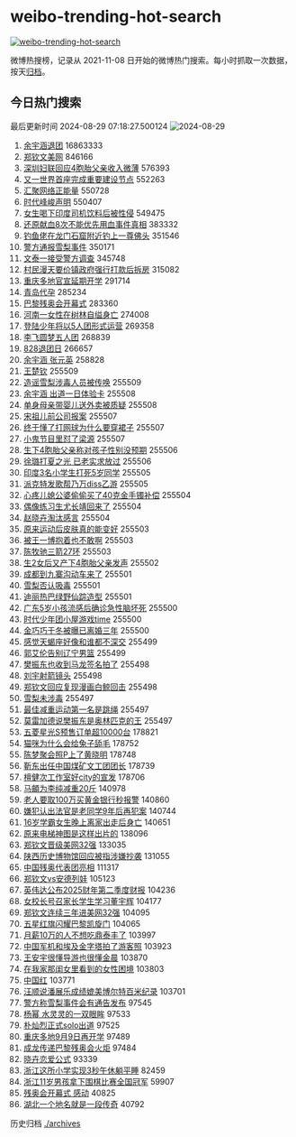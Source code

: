 # weibo-trending-hot-search

[![weibo-trending-hot-search](https://github.com/ameizi/weibo-trending-hot-search/actions/workflows/ci.yml/badge.svg)](https://github.com/ameizi/weibo-trending-hot-search/actions/workflows/ci.yml)

微博热搜榜，记录从 2021-11-08 日开始的微博热门搜索。每小时抓取一次数据，按天[归档](./archives)。

## 今日热门搜索

<!-- BEGIN --> 
最后更新时间 2024-08-29 07:18:27.500124 
![2024-08-29](https://imgs-storage.s3.us-east-005.backblazeb2.com/20240829/2024-08-29.png?versionId=4_z8fbbed132d73df8689c40f13_f109ad0a8ec0144e9_d20240828_m231827_c005_v0501023_t0021_u01724887107442) 
1. [余宇涵退团](https://s.weibo.com/weibo?q=%E4%BD%99%E5%AE%87%E6%B6%B5%E9%80%80%E5%9B%A2&t=31&band_rank=1&Refer=top) 16863333
1. [郑钦文美网](https://s.weibo.com/weibo?q=%E9%83%91%E9%92%A6%E6%96%87%E7%BE%8E%E7%BD%91&t=31&band_rank=2&Refer=top) 846166
1. [深圳妇联回应4胞胎父亲收入微薄](https://s.weibo.com/weibo?q=%23%E6%B7%B1%E5%9C%B3%E5%A6%87%E8%81%94%E5%9B%9E%E5%BA%944%E8%83%9E%E8%83%8E%E7%88%B6%E4%BA%B2%E6%94%B6%E5%85%A5%E5%BE%AE%E8%96%84%23&t=31&band_rank=2&Refer=top) 576393
1. [又一世界首座完成重要建设节点](https://s.weibo.com/weibo?q=%23%E5%8F%88%E4%B8%80%E4%B8%96%E7%95%8C%E9%A6%96%E5%BA%A7%E5%AE%8C%E6%88%90%E9%87%8D%E8%A6%81%E5%BB%BA%E8%AE%BE%E8%8A%82%E7%82%B9%23&t=31&band_rank=3&Refer=top) 552263
1. [汇聚网络正能量](https://s.weibo.com/weibo?q=%23%E6%B1%87%E8%81%9A%E7%BD%91%E7%BB%9C%E6%AD%A3%E8%83%BD%E9%87%8F%23&t=31&band_rank=3&Refer=top) 550728
1. [时代峰峻声明](https://s.weibo.com/weibo?q=%E6%97%B6%E4%BB%A3%E5%B3%B0%E5%B3%BB%E5%A3%B0%E6%98%8E&t=31&band_rank=4&Refer=top) 550407
1. [女生喝下印度司机饮料后被性侵](https://s.weibo.com/weibo?q=%23%E5%A5%B3%E7%94%9F%E5%96%9D%E4%B8%8B%E5%8D%B0%E5%BA%A6%E5%8F%B8%E6%9C%BA%E9%A5%AE%E6%96%99%E5%90%8E%E8%A2%AB%E6%80%A7%E4%BE%B5%23&t=31&band_rank=5&Refer=top) 549475
1. [还原献血8次不能优先用血事件真相](https://s.weibo.com/weibo?q=%23%E8%BF%98%E5%8E%9F%E7%8C%AE%E8%A1%808%E6%AC%A1%E4%B8%8D%E8%83%BD%E4%BC%98%E5%85%88%E7%94%A8%E8%A1%80%E4%BA%8B%E4%BB%B6%E7%9C%9F%E7%9B%B8%23&t=31&band_rank=10&Refer=top) 383332
1. [钓鱼佬在龙门石窟附近钓上一尊佛头](https://s.weibo.com/weibo?q=%23%E9%92%93%E9%B1%BC%E4%BD%AC%E5%9C%A8%E9%BE%99%E9%97%A8%E7%9F%B3%E7%AA%9F%E9%99%84%E8%BF%91%E9%92%93%E4%B8%8A%E4%B8%80%E5%B0%8A%E4%BD%9B%E5%A4%B4%23&t=31&band_rank=6&Refer=top) 351546
1. [警方通报雪梨事件](https://s.weibo.com/weibo?q=%23%E8%AD%A6%E6%96%B9%E9%80%9A%E6%8A%A5%E9%9B%AA%E6%A2%A8%E4%BA%8B%E4%BB%B6%23&t=31&band_rank=7&Refer=top) 350171
1. [文泰一接受警方调查](https://s.weibo.com/weibo?q=%23%E6%96%87%E6%B3%B0%E4%B8%80%E6%8E%A5%E5%8F%97%E8%AD%A6%E6%96%B9%E8%B0%83%E6%9F%A5%23&t=31&band_rank=8&Refer=top) 345748
1. [村民漫天要价镇政府强行打款后拆房](https://s.weibo.com/weibo?q=%23%E6%9D%91%E6%B0%91%E6%BC%AB%E5%A4%A9%E8%A6%81%E4%BB%B7%E9%95%87%E6%94%BF%E5%BA%9C%E5%BC%BA%E8%A1%8C%E6%89%93%E6%AC%BE%E5%90%8E%E6%8B%86%E6%88%BF%23&t=31&band_rank=9&Refer=top) 315082
1. [重庆多地官宣延期开学](https://s.weibo.com/weibo?q=%23%E9%87%8D%E5%BA%86%E5%A4%9A%E5%9C%B0%E5%AE%98%E5%AE%A3%E5%BB%B6%E6%9C%9F%E5%BC%80%E5%AD%A6%23&t=31&band_rank=26&Refer=top) 291714
1. [青岛代孕](https://s.weibo.com/weibo?q=%E9%9D%92%E5%B2%9B%E4%BB%A3%E5%AD%95&t=31&band_rank=11&Refer=top) 285234
1. [巴黎残奥会开幕式](https://s.weibo.com/weibo?q=%23%E5%B7%B4%E9%BB%8E%E6%AE%8B%E5%A5%A5%E4%BC%9A%E5%BC%80%E5%B9%95%E5%BC%8F%23&t=31&band_rank=10&Refer=top) 283360
1. [河南一女性在树林自缢身亡](https://s.weibo.com/weibo?q=%23%E6%B2%B3%E5%8D%97%E4%B8%80%E5%A5%B3%E6%80%A7%E5%9C%A8%E6%A0%91%E6%9E%97%E8%87%AA%E7%BC%A2%E8%BA%AB%E4%BA%A1%23&t=31&band_rank=17&Refer=top) 274008
1. [登陆少年将以5人团形式运营](https://s.weibo.com/weibo?q=%23%E7%99%BB%E9%99%86%E5%B0%91%E5%B9%B4%E5%B0%86%E4%BB%A55%E4%BA%BA%E5%9B%A2%E5%BD%A2%E5%BC%8F%E8%BF%90%E8%90%A5%23&t=31&band_rank=12&Refer=top) 269358
1. [李飞圆梦五人团](https://s.weibo.com/weibo?q=%E6%9D%8E%E9%A3%9E%E5%9C%86%E6%A2%A6%E4%BA%94%E4%BA%BA%E5%9B%A2&t=31&band_rank=19&Refer=top) 268839
1. [828退团日](https://s.weibo.com/weibo?q=828%E9%80%80%E5%9B%A2%E6%97%A5&t=31&band_rank=25&Refer=top) 266657
1. [余宇涵 张元英](https://s.weibo.com/weibo?q=%E4%BD%99%E5%AE%87%E6%B6%B5%20%E5%BC%A0%E5%85%83%E8%8B%B1&t=31&band_rank=13&Refer=top) 258828
1. [王楚钦](https://s.weibo.com/weibo?q=%E7%8E%8B%E6%A5%9A%E9%92%A6&t=31&band_rank=14&Refer=top) 255509
1. [造谣雪梨涉毒人员被传唤](https://s.weibo.com/weibo?q=%23%E9%80%A0%E8%B0%A3%E9%9B%AA%E6%A2%A8%E6%B6%89%E6%AF%92%E4%BA%BA%E5%91%98%E8%A2%AB%E4%BC%A0%E5%94%A4%23&t=31&band_rank=15&Refer=top) 255509
1. [余宇涵 出道一日体验卡](https://s.weibo.com/weibo?q=%E4%BD%99%E5%AE%87%E6%B6%B5%20%E5%87%BA%E9%81%93%E4%B8%80%E6%97%A5%E4%BD%93%E9%AA%8C%E5%8D%A1&t=31&band_rank=18&Refer=top) 255508
1. [单身母亲带婴儿送外卖被质疑](https://s.weibo.com/weibo?q=%23%E5%8D%95%E8%BA%AB%E6%AF%8D%E4%BA%B2%E5%B8%A6%E5%A9%B4%E5%84%BF%E9%80%81%E5%A4%96%E5%8D%96%E8%A2%AB%E8%B4%A8%E7%96%91%23&t=31&band_rank=21&Refer=top) 255508
1. [宋祖儿前公司报案](https://s.weibo.com/weibo?q=%23%E5%AE%8B%E7%A5%96%E5%84%BF%E5%89%8D%E5%85%AC%E5%8F%B8%E6%8A%A5%E6%A1%88%23&t=31&band_rank=37&Refer=top) 255507
1. [终于懂了打网球为什么要穿裙子](https://s.weibo.com/weibo?q=%23%E7%BB%88%E4%BA%8E%E6%87%82%E4%BA%86%E6%89%93%E7%BD%91%E7%90%83%E4%B8%BA%E4%BB%80%E4%B9%88%E8%A6%81%E7%A9%BF%E8%A3%99%E5%AD%90%23&t=31&band_rank=38&Refer=top) 255507
1. [小鬼节目里怼了梁源](https://s.weibo.com/weibo?q=%E5%B0%8F%E9%AC%BC%E8%8A%82%E7%9B%AE%E9%87%8C%E6%80%BC%E4%BA%86%E6%A2%81%E6%BA%90&t=31&band_rank=22&Refer=top) 255507
1. [生下4胞胎父亲称对孩子性别没预期](https://s.weibo.com/weibo?q=%23%E7%94%9F%E4%B8%8B4%E8%83%9E%E8%83%8E%E7%88%B6%E4%BA%B2%E7%A7%B0%E5%AF%B9%E5%AD%A9%E5%AD%90%E6%80%A7%E5%88%AB%E6%B2%A1%E9%A2%84%E6%9C%9F%23&t=31&band_rank=16&Refer=top) 255506
1. [徐璐打夏之光 已老实求放过](https://s.weibo.com/weibo?q=%E5%BE%90%E7%92%90%E6%89%93%E5%A4%8F%E4%B9%8B%E5%85%89%20%E5%B7%B2%E8%80%81%E5%AE%9E%E6%B1%82%E6%94%BE%E8%BF%87&t=31&band_rank=22&Refer=top) 255506
1. [印度3名小学生打死5岁同学](https://s.weibo.com/weibo?q=%23%E5%8D%B0%E5%BA%A63%E5%90%8D%E5%B0%8F%E5%AD%A6%E7%94%9F%E6%89%93%E6%AD%BB5%E5%B2%81%E5%90%8C%E5%AD%A6%23&t=31&band_rank=24&Refer=top) 255505
1. [派克特发歌帮乃万diss乙游](https://s.weibo.com/weibo?q=%23%E6%B4%BE%E5%85%8B%E7%89%B9%E5%8F%91%E6%AD%8C%E5%B8%AE%E4%B9%83%E4%B8%87diss%E4%B9%99%E6%B8%B8%23&t=31&band_rank=41&Refer=top) 255505
1. [心疼儿媳公婆偷偷买了40克金手镯补偿](https://s.weibo.com/weibo?q=%23%E5%BF%83%E7%96%BC%E5%84%BF%E5%AA%B3%E5%85%AC%E5%A9%86%E5%81%B7%E5%81%B7%E4%B9%B0%E4%BA%8640%E5%85%8B%E9%87%91%E6%89%8B%E9%95%AF%E8%A1%A5%E5%81%BF%23&t=31&band_rank=20&Refer=top) 255504
1. [偶像练习生尤长靖回来了](https://s.weibo.com/weibo?q=%23%E5%81%B6%E5%83%8F%E7%BB%83%E4%B9%A0%E7%94%9F%E5%B0%A4%E9%95%BF%E9%9D%96%E5%9B%9E%E6%9D%A5%E4%BA%86%23&t=31&band_rank=26&Refer=top) 255504
1. [赵晓卉淘汰感言](https://s.weibo.com/weibo?q=%E8%B5%B5%E6%99%93%E5%8D%89%E6%B7%98%E6%B1%B0%E6%84%9F%E8%A8%80&t=31&band_rank=27&Refer=top) 255504
1. [原来运动后皮肤真的能变好](https://s.weibo.com/weibo?q=%23%E5%8E%9F%E6%9D%A5%E8%BF%90%E5%8A%A8%E5%90%8E%E7%9A%AE%E8%82%A4%E7%9C%9F%E7%9A%84%E8%83%BD%E5%8F%98%E5%A5%BD%23&t=31&band_rank=28&Refer=top) 255503
1. [被王一博抱着也不敢啊](https://s.weibo.com/weibo?q=%E8%A2%AB%E7%8E%8B%E4%B8%80%E5%8D%9A%E6%8A%B1%E7%9D%80%E4%B9%9F%E4%B8%8D%E6%95%A2%E5%95%8A&t=31&band_rank=29&Refer=top) 255503
1. [陈牧驰三箭27环](https://s.weibo.com/weibo?q=%E9%99%88%E7%89%A7%E9%A9%B0%E4%B8%89%E7%AE%AD27%E7%8E%AF&t=31&band_rank=42&Refer=top) 255503
1. [生2女后又产下4胞胎父亲发声](https://s.weibo.com/weibo?q=%23%E7%94%9F2%E5%A5%B3%E5%90%8E%E5%8F%88%E4%BA%A7%E4%B8%8B4%E8%83%9E%E8%83%8E%E7%88%B6%E4%BA%B2%E5%8F%91%E5%A3%B0%23&t=31&band_rank=39&Refer=top) 255502
1. [成都到九寨沟动车来了](https://s.weibo.com/weibo?q=%23%E6%88%90%E9%83%BD%E5%88%B0%E4%B9%9D%E5%AF%A8%E6%B2%9F%E5%8A%A8%E8%BD%A6%E6%9D%A5%E4%BA%86%23&t=31&band_rank=23&Refer=top) 255501
1. [雪梨否认吸毒](https://s.weibo.com/weibo?q=%23%E9%9B%AA%E6%A2%A8%E5%90%A6%E8%AE%A4%E5%90%B8%E6%AF%92%23&t=31&band_rank=32&Refer=top) 255501
1. [迪丽热巴绿野仙踪造型](https://s.weibo.com/weibo?q=%23%E8%BF%AA%E4%B8%BD%E7%83%AD%E5%B7%B4%E7%BB%BF%E9%87%8E%E4%BB%99%E8%B8%AA%E9%80%A0%E5%9E%8B%23&t=31&band_rank=33&Refer=top) 255501
1. [广东5岁小孩流感后确诊急性脑坏死](https://s.weibo.com/weibo?q=%23%E5%B9%BF%E4%B8%9C5%E5%B2%81%E5%B0%8F%E5%AD%A9%E6%B5%81%E6%84%9F%E5%90%8E%E7%A1%AE%E8%AF%8A%E6%80%A5%E6%80%A7%E8%84%91%E5%9D%8F%E6%AD%BB%23&t=31&band_rank=36&Refer=top) 255500
1. [时代少年团小屋游戏time](https://s.weibo.com/weibo?q=%23%E6%97%B6%E4%BB%A3%E5%B0%91%E5%B9%B4%E5%9B%A2%E5%B0%8F%E5%B1%8B%E6%B8%B8%E6%88%8Ftime%23&t=31&band_rank=47&Refer=top) 255500
1. [金巧巧于冬被曝已离婚三年](https://s.weibo.com/weibo?q=%23%E9%87%91%E5%B7%A7%E5%B7%A7%E4%BA%8E%E5%86%AC%E8%A2%AB%E6%9B%9D%E5%B7%B2%E7%A6%BB%E5%A9%9A%E4%B8%89%E5%B9%B4%23&t=31&band_rank=48&Refer=top) 255500
1. [感觉天蝎座好像和谁都不深交](https://s.weibo.com/weibo?q=%23%E6%84%9F%E8%A7%89%E5%A4%A9%E8%9D%8E%E5%BA%A7%E5%A5%BD%E5%83%8F%E5%92%8C%E8%B0%81%E9%83%BD%E4%B8%8D%E6%B7%B1%E4%BA%A4%23&t=31&band_rank=40&Refer=top) 255499
1. [郭艾伦告别辽宁男篮](https://s.weibo.com/weibo?q=%23%E9%83%AD%E8%89%BE%E4%BC%A6%E5%91%8A%E5%88%AB%E8%BE%BD%E5%AE%81%E7%94%B7%E7%AF%AE%23&t=31&band_rank=50&Refer=top) 255499
1. [樊振东也收到马龙签名拍了](https://s.weibo.com/weibo?q=%23%E6%A8%8A%E6%8C%AF%E4%B8%9C%E4%B9%9F%E6%94%B6%E5%88%B0%E9%A9%AC%E9%BE%99%E7%AD%BE%E5%90%8D%E6%8B%8D%E4%BA%86%23&t=31&band_rank=46&Refer=top) 255498
1. [刘宇射箭镜头](https://s.weibo.com/weibo?q=%E5%88%98%E5%AE%87%E5%B0%84%E7%AE%AD%E9%95%9C%E5%A4%B4&t=31&band_rank=46&Refer=top) 255498
1. [郑钦文回应复现漫画白鲸回击](https://s.weibo.com/weibo?q=%23%E9%83%91%E9%92%A6%E6%96%87%E5%9B%9E%E5%BA%94%E5%A4%8D%E7%8E%B0%E6%BC%AB%E7%94%BB%E7%99%BD%E9%B2%B8%E5%9B%9E%E5%87%BB%23&t=31&band_rank=47&Refer=top) 255498
1. [雪梨未涉毒](https://s.weibo.com/weibo?q=%23%E9%9B%AA%E6%A2%A8%E6%9C%AA%E6%B6%89%E6%AF%92%23&t=31&band_rank=30&Refer=top) 255497
1. [最佳减重运动第一名是跳绳](https://s.weibo.com/weibo?q=%23%E6%9C%80%E4%BD%B3%E5%87%8F%E9%87%8D%E8%BF%90%E5%8A%A8%E7%AC%AC%E4%B8%80%E5%90%8D%E6%98%AF%E8%B7%B3%E7%BB%B3%23&t=31&band_rank=31&Refer=top) 255497
1. [莫雷加德说樊振东是奥林匹克的王](https://s.weibo.com/weibo?q=%23%E8%8E%AB%E9%9B%B7%E5%8A%A0%E5%BE%B7%E8%AF%B4%E6%A8%8A%E6%8C%AF%E4%B8%9C%E6%98%AF%E5%A5%A5%E6%9E%97%E5%8C%B9%E5%85%8B%E7%9A%84%E7%8E%8B%23&t=31&band_rank=35&Refer=top) 255497
1. [五菱星光S预售订单超10000台](https://s.weibo.com/weibo?q=%23%E4%BA%94%E8%8F%B1%E6%98%9F%E5%85%89S%E9%A2%84%E5%94%AE%E8%AE%A2%E5%8D%95%E8%B6%8510000%E5%8F%B0%23&t=31&band_rank=34&Refer=top) 178821
1. [猫咪为什么会给兔子舔毛](https://s.weibo.com/weibo?q=%E7%8C%AB%E5%92%AA%E4%B8%BA%E4%BB%80%E4%B9%88%E4%BC%9A%E7%BB%99%E5%85%94%E5%AD%90%E8%88%94%E6%AF%9B&t=31&band_rank=43&Refer=top) 178752
1. [陈梦聚会照P上了黄晓明](https://s.weibo.com/weibo?q=%23%E9%99%88%E6%A2%A6%E8%81%9A%E4%BC%9A%E7%85%A7P%E4%B8%8A%E4%BA%86%E9%BB%84%E6%99%93%E6%98%8E%23&t=31&band_rank=44&Refer=top) 178748
1. [靳东出任中国煤矿文工团团长](https://s.weibo.com/weibo?q=%23%E9%9D%B3%E4%B8%9C%E5%87%BA%E4%BB%BB%E4%B8%AD%E5%9B%BD%E7%85%A4%E7%9F%BF%E6%96%87%E5%B7%A5%E5%9B%A2%E5%9B%A2%E9%95%BF%23&t=31&band_rank=45&Refer=top) 178739
1. [檀健次工作室好city的宣发](https://s.weibo.com/weibo?q=%E6%AA%80%E5%81%A5%E6%AC%A1%E5%B7%A5%E4%BD%9C%E5%AE%A4%E5%A5%BDcity%E7%9A%84%E5%AE%A3%E5%8F%91&t=31&band_rank=49&Refer=top) 178706
1. [马頔为李纯减重20斤](https://s.weibo.com/weibo?q=%E9%A9%AC%E9%A0%94%E4%B8%BA%E6%9D%8E%E7%BA%AF%E5%87%8F%E9%87%8D20%E6%96%A4&t=31&band_rank=12&Refer=top) 140978
1. [老人要取100万买黄金银行秒报警](https://s.weibo.com/weibo?q=%23%E8%80%81%E4%BA%BA%E8%A6%81%E5%8F%96100%E4%B8%87%E4%B9%B0%E9%BB%84%E9%87%91%E9%93%B6%E8%A1%8C%E7%A7%92%E6%8A%A5%E8%AD%A6%23&t=31&band_rank=14&Refer=top) 140860
1. [嫌犯认出法官是老同学9年后再犯案](https://s.weibo.com/weibo?q=%23%E5%AB%8C%E7%8A%AF%E8%AE%A4%E5%87%BA%E6%B3%95%E5%AE%98%E6%98%AF%E8%80%81%E5%90%8C%E5%AD%A69%E5%B9%B4%E5%90%8E%E5%86%8D%E7%8A%AF%E6%A1%88%23&t=31&band_rank=20&Refer=top) 140744
1. [16岁学霸女生晚上离家出走后身亡](https://s.weibo.com/weibo?q=%2316%E5%B2%81%E5%AD%A6%E9%9C%B8%E5%A5%B3%E7%94%9F%E6%99%9A%E4%B8%8A%E7%A6%BB%E5%AE%B6%E5%87%BA%E8%B5%B0%E5%90%8E%E8%BA%AB%E4%BA%A1%23&t=31&band_rank=17&Refer=top) 140651
1. [原来电梯神图是这样出片的](https://s.weibo.com/weibo?q=%E5%8E%9F%E6%9D%A5%E7%94%B5%E6%A2%AF%E7%A5%9E%E5%9B%BE%E6%98%AF%E8%BF%99%E6%A0%B7%E5%87%BA%E7%89%87%E7%9A%84&t=31&band_rank=23&Refer=top) 138096
1. [郑钦文晋级美网32强](https://s.weibo.com/weibo?q=%23%E9%83%91%E9%92%A6%E6%96%87%E6%99%8B%E7%BA%A7%E7%BE%8E%E7%BD%9132%E5%BC%BA%23&t=31&band_rank=31&Refer=top) 133035
1. [陕西历史博物馆回应被指涉嫌抄袭](https://s.weibo.com/weibo?q=%23%E9%99%95%E8%A5%BF%E5%8E%86%E5%8F%B2%E5%8D%9A%E7%89%A9%E9%A6%86%E5%9B%9E%E5%BA%94%E8%A2%AB%E6%8C%87%E6%B6%89%E5%AB%8C%E6%8A%84%E8%A2%AD%23&t=31&band_rank=45&Refer=top) 131055
1. [中国残奥代表团亮相](https://s.weibo.com/weibo?q=%23%E4%B8%AD%E5%9B%BD%E6%AE%8B%E5%A5%A5%E4%BB%A3%E8%A1%A8%E5%9B%A2%E4%BA%AE%E7%9B%B8%23&t=31&band_rank=9&Refer=top) 111317
1. [郑钦文vs安德列娃](https://s.weibo.com/weibo?q=%23%E9%83%91%E9%92%A6%E6%96%87vs%E5%AE%89%E5%BE%B7%E5%88%97%E5%A8%83%23&t=31&band_rank=6&Refer=top) 105123
1. [英伟达公布2025财年第二季度财报](https://s.weibo.com/weibo?q=%23%E8%8B%B1%E4%BC%9F%E8%BE%BE%E5%85%AC%E5%B8%832025%E8%B4%A2%E5%B9%B4%E7%AC%AC%E4%BA%8C%E5%AD%A3%E5%BA%A6%E8%B4%A2%E6%8A%A5%23&t=31&band_rank=35&Refer=top) 104236
1. [女校长号召家长学生学习董宇辉](https://s.weibo.com/weibo?q=%23%E5%A5%B3%E6%A0%A1%E9%95%BF%E5%8F%B7%E5%8F%AC%E5%AE%B6%E9%95%BF%E5%AD%A6%E7%94%9F%E5%AD%A6%E4%B9%A0%E8%91%A3%E5%AE%87%E8%BE%89%23&t=31&band_rank=50&Refer=top) 104177
1. [郑钦文连续三年进美网32强](https://s.weibo.com/weibo?q=%23%E9%83%91%E9%92%A6%E6%96%87%E8%BF%9E%E7%BB%AD%E4%B8%89%E5%B9%B4%E8%BF%9B%E7%BE%8E%E7%BD%9132%E5%BC%BA%23&t=31&band_rank=39&Refer=top) 104095
1. [五星红旗闪耀巴黎凯旋门](https://s.weibo.com/weibo?q=%23%E4%BA%94%E6%98%9F%E7%BA%A2%E6%97%97%E9%97%AA%E8%80%80%E5%B7%B4%E9%BB%8E%E5%87%AF%E6%97%8B%E9%97%A8%23&t=31&band_rank=40&Refer=top) 104065
1. [月薪10万的人不想吃鼎泰丰了](https://s.weibo.com/weibo?q=%23%E6%9C%88%E8%96%AA10%E4%B8%87%E7%9A%84%E4%BA%BA%E4%B8%8D%E6%83%B3%E5%90%83%E9%BC%8E%E6%B3%B0%E4%B8%B0%E4%BA%86%23&t=31&band_rank=42&Refer=top) 103997
1. [中国军机和埃及金字塔拍了游客照](https://s.weibo.com/weibo?q=%23%E4%B8%AD%E5%9B%BD%E5%86%9B%E6%9C%BA%E5%92%8C%E5%9F%83%E5%8F%8A%E9%87%91%E5%AD%97%E5%A1%94%E6%8B%8D%E4%BA%86%E6%B8%B8%E5%AE%A2%E7%85%A7%23&t=31&band_rank=44&Refer=top) 103923
1. [王安宇很懂导游也很懂金晨](https://s.weibo.com/weibo?q=%E7%8E%8B%E5%AE%89%E5%AE%87%E5%BE%88%E6%87%82%E5%AF%BC%E6%B8%B8%E4%B9%9F%E5%BE%88%E6%87%82%E9%87%91%E6%99%A8&t=31&band_rank=45&Refer=top) 103870
1. [在我家那闺女里看到的女性困境](https://s.weibo.com/weibo?q=%E5%9C%A8%E6%88%91%E5%AE%B6%E9%82%A3%E9%97%BA%E5%A5%B3%E9%87%8C%E7%9C%8B%E5%88%B0%E7%9A%84%E5%A5%B3%E6%80%A7%E5%9B%B0%E5%A2%83&t=31&band_rank=47&Refer=top) 103803
1. [中国红](https://s.weibo.com/weibo?q=%E4%B8%AD%E5%9B%BD%E7%BA%A2&t=31&band_rank=40&Refer=top) 103771
1. [汪顺说潘展乐成绩媲美博尔特百米纪录](https://s.weibo.com/weibo?q=%23%E6%B1%AA%E9%A1%BA%E8%AF%B4%E6%BD%98%E5%B1%95%E4%B9%90%E6%88%90%E7%BB%A9%E5%AA%B2%E7%BE%8E%E5%8D%9A%E5%B0%94%E7%89%B9%E7%99%BE%E7%B1%B3%E7%BA%AA%E5%BD%95%23&t=31&band_rank=49&Refer=top) 103701
1. [警方称雪梨事件会有通告发布](https://s.weibo.com/weibo?q=%23%E8%AD%A6%E6%96%B9%E7%A7%B0%E9%9B%AA%E6%A2%A8%E4%BA%8B%E4%BB%B6%E4%BC%9A%E6%9C%89%E9%80%9A%E5%91%8A%E5%8F%91%E5%B8%83%23&t=31&band_rank=30&Refer=top) 97545
1. [杨幂 水灵灵的一双眼眸](https://s.weibo.com/weibo?q=%E6%9D%A8%E5%B9%82%20%E6%B0%B4%E7%81%B5%E7%81%B5%E7%9A%84%E4%B8%80%E5%8F%8C%E7%9C%BC%E7%9C%B8&t=31&band_rank=33&Refer=top) 97533
1. [朴灿烈正式solo出道](https://s.weibo.com/weibo?q=%23%E6%9C%B4%E7%81%BF%E7%83%88%E6%AD%A3%E5%BC%8Fsolo%E5%87%BA%E9%81%93%23&t=31&band_rank=36&Refer=top) 97525
1. [重庆多地9月9日再开学](https://s.weibo.com/weibo?q=%23%E9%87%8D%E5%BA%86%E5%A4%9A%E5%9C%B09%E6%9C%889%E6%97%A5%E5%86%8D%E5%BC%80%E5%AD%A6%23&t=31&band_rank=46&Refer=top) 97489
1. [成龙传递巴黎残奥会火炬](https://s.weibo.com/weibo?q=%23%E6%88%90%E9%BE%99%E4%BC%A0%E9%80%92%E5%B7%B4%E9%BB%8E%E6%AE%8B%E5%A5%A5%E4%BC%9A%E7%81%AB%E7%82%AC%23&t=31&band_rank=48&Refer=top) 97484
1. [晓卉恋爱公式](https://s.weibo.com/weibo?q=%23%E6%99%93%E5%8D%89%E6%81%8B%E7%88%B1%E5%85%AC%E5%BC%8F%23&t=31&band_rank=39&Refer=top) 93339
1. [浙江这所小学实现3秒午休躺平睡](https://s.weibo.com/weibo?q=%23%E6%B5%99%E6%B1%9F%E8%BF%99%E6%89%80%E5%B0%8F%E5%AD%A6%E5%AE%9E%E7%8E%B03%E7%A7%92%E5%8D%88%E4%BC%91%E8%BA%BA%E5%B9%B3%E7%9D%A1%23&t=31&band_rank=10&Refer=top) 82459
1. [浙江11岁男孩拿下围棋比赛全国冠军](https://s.weibo.com/weibo?q=%23%E6%B5%99%E6%B1%9F11%E5%B2%81%E7%94%B7%E5%AD%A9%E6%8B%BF%E4%B8%8B%E5%9B%B4%E6%A3%8B%E6%AF%94%E8%B5%9B%E5%85%A8%E5%9B%BD%E5%86%A0%E5%86%9B%23&t=31&band_rank=10&Refer=top) 59907
1. [残奥会开幕式 感动](https://s.weibo.com/weibo?q=%E6%AE%8B%E5%A5%A5%E4%BC%9A%E5%BC%80%E5%B9%95%E5%BC%8F%20%E6%84%9F%E5%8A%A8&t=31&band_rank=31&Refer=top) 40825
1. [湖北一个地名就是一段传奇](https://s.weibo.com/weibo?q=%23%E6%B9%96%E5%8C%97%E4%B8%80%E4%B8%AA%E5%9C%B0%E5%90%8D%E5%B0%B1%E6%98%AF%E4%B8%80%E6%AE%B5%E4%BC%A0%E5%A5%87%23&t=31&band_rank=44&Refer=top) 40792
<!-- END -->

历史归档 [./archives](./archives)


